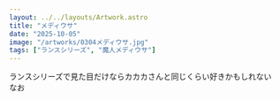 ```yaml
---
layout: ../../layouts/Artwork.astro
title: "メディウサ"
date: "2025-10-05"
image: "/artworks/0304メディウサ.jpg"
tags: ["ランスシリーズ", "魔人メディウサ"]
---
```


ランスシリーズで見た目だけならカカカさんと同じくらい好きかもしれない  
なお